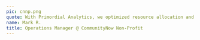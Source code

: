 ```yaml
---
pic: cnnp.png
quote: With Primordial Analytics, we optimized resource allocation and improved our service delivery.
name: Mark R.
title: Operations Manager @ CommunityNow Non-Profit
---
```


